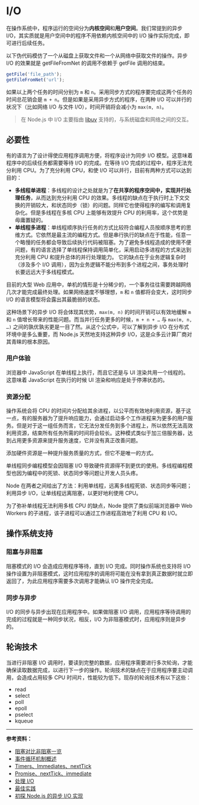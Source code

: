 # I/O

在操作系统中，程序运行的空间分为**内核空间**和**用户空间**。我们常提到的异步 I/O，其实质就是用户空间中的程序不用依赖内核空间中的 I/O 操作实际完成，即可进行后续任务。

以下伪代码模仿了一个从磁盘上获取文件和一个从网络中获取文件的操作。异步 I/O 的效果就是 getFileFromNet 的调用不依赖于 getFile 调用的结束。

```js
getFile('file_path');
getFileFromNet('url');
```

如果以上两个任务的时间分别为 `m` 和 `n`。采用同步方式的程序要完成这两个任务的时间总花销会是 `m + n`。但是如果是采用异步方式的程序，在两种 I/O 可以并行的状况下（比如网络 I/O 与文件 I/O），时间开销将会减小为 `max(m, n)`。

> 在 Node.js 中 I/O 主要指由 [libuv](http://libuv.org/) 支持的，与系统磁盘和网络之间的交互。

## 必要性

有的语言为了设计得使应用程序调用方便，将程序设计为同步 I/O 模型。这意味着程序中的后续任务都需要等待 I/O 的完成。在等待 I/O 完成的过程中，程序无法充分利用 CPU。为了充分利用 CPU，和使 I/O 可以并行，目前有两种方式可以达到目的：

- **多线程单进程**：多线程的设计之处就是为了**在共享的程序空间中，实现并行处理任务**，从而达到充分利用 CPU 的效果。多线程的缺点在于执行时上下文交换的开销较大，和状态同步（锁）的问题。同样它也使得程序的编写和调用复杂化。但是多线程在多核 CPU 上能够有效提升 CPU 的利用率，这个优势是毋庸置疑的。
- **单线程多进程**：单线程顺序执行任务的方式比较符合编程人员按顺序思考的思维方式。它依然是最主流的编程方式。但是串行执行的缺点在于性能，任意一个略慢的任务都会导致后续执行代码被阻塞。为了避免多线程造成的使用不便问题，有的语言选择了单线程保持调用简单化，采用启动多进程的方式来达到充分利用 CPU 和提升总体的并行处理能力。 它的缺点在于业务逻辑复杂时（涉及多个 I/O 调用），因为业务逻辑不能分布到多个进程之间，事务处理时长要远远大于多线程模式。

目前的大型 Web 应用中，单机的情形是十分稀少的，一个事务往往需要跨越网络几次才能完成最终处理。如果网络速度不够理想，`m` 和 `n` 值都将会变大，这时同步 I/O 的语言模型将会露出其最脆弱的状态。

这种场景下的异步 I/O 将会体现其优势，`max(m, n)` 的时间开销可以有效地缓解 `m` 和 `n` 值增长带来的性能问题。而当并行任务更多的时候，`m + n + …` 与 `max(m, n, …)` 之间的孰优孰劣更是一目了然。从这个公式中，可以了解到异步 I/O 在分布式环境中是多么重要，而 Node.js 天然地支持这种异步 I/O，这是众多云计算厂商对其青睐的根本原因。

### 用户体验

浏览器中 JavaScript 在单线程上执行，而且它还是与 UI 渲染共用一个线程的。这意味着 JavaScript 在执行的时候 UI 渲染和响应是处于停滞状态的。

### 资源分配

操作系统会将 CPU 的时间片分配给其余进程，以公平而有效地利用资源，基于这一点，有的服务器为了提升响应能力，会通过启动多个工作进程来为更多的用户服务。但是对于这一组任务而言，它无法分发任务到多个进程上，所以依然无法高效利用资源，结束所有任务所需的时间将会较长。这种模式类似于加三倍服务器，达到占用更多资源来提升服务速度，它并没有真正改善问题。

添加硬件资源是一种提升服务质量的方式，但它不是唯一的方式。

单线程同步编程模型会因阻塞 I/O 导致硬件资源得不到更优的使用。多线程编程模型也因为编程中的死锁、状态同步等问题让开发人员头疼。

Node 在两者之间给出了方法：利用单线程，远离多线程死锁、状态同步等问题；利用异步 I/O，让单线程远离阻塞，以更好地利使用 CPU。

为了弥补单线程无法利用多核 CPU 的缺点，Node 提供了类似前端浏览器中 Web Workers 的子进程，该子进程可以通过工作进程高效地了利用 CPU 和 I/O。

## 操作系统支持

### 阻塞与非阻塞

阻塞模式的 I/O 会造成应用程序等待，直到 I/O 完成。同时操作系统也支持将 I/O 操作设置为非阻塞模式，这时应用程序的调用将可能在没有拿到真正数据时就立即返回了，为此应用程序需要多次调用才能确认 I/O 操作完全完成。

### 同步与异步

I/O 的同步与异步出现在应用程序中。如果做阻塞 I/O 调用，应用程序等待调用的完成的过程就是一种同步状况，相反，I/O 为非阻塞模式时，应用程序则是异步的。

## 轮询技术

当进行非阻塞 I/O 调用时，要读到完整的数据，应用程序需要进行多次轮询，才能确保读取数据完成，以进行下一步的操作。轮询技术的缺点在于应用程序要主动调用，会造成占用较多 CPU 时间片，性能较为低下。现存的轮询技术有以下这些：

- read
- select
- poll
- epoll
- pselect
- kqueue

---

**参考资料：**

- [阻塞对比非阻塞一览](https://nodejs.org/zh-cn/docs/guides/blocking-vs-non-blocking/)
- [事件循环机制概述](https://zhuanlan.zhihu.com/p/37427130/edit)
- [Timers、Immediates、nextTick](https://zhuanlan.zhihu.com/p/37563244)
- [Promise、nextTick、immediate](https://zhuanlan.zhihu.com/p/37714012)
- [处理 I/O](https://zhuanlan.zhihu.com/p/37756195)
- [最佳实践](https://zhuanlan.zhihu.com/p/37793218)
- [初探 Node.js 的异步 I/O 实现](https://www.infoq.cn/article/nodejs-asynchronous-io/)
